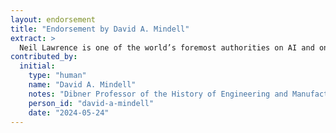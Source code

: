```yaml
---
layout: endorsement
title: "Endorsement by David A. Mindell"
extract: >
  Neil Lawrence is one of the world’s foremost authorities on AI and one of the few who has deployed AI in large-scale industrial systems. In this thoughtful and engaging book – ranging from James Watt’s steam engines to World War II gunners and the Apollo lunar landings – Lawrence shows us what’s novel and what’s human about AI. A must read for anyone seeking to understand AI’s place in our world and how to harness it for human flourishing.
contributed_by:
  initial:
    type: "human"
    name: "David A. Mindell"
    notes: "Dibner Professor of the History of Engineering and Manufacturing, MIT"
    person_id: "david-a-mindell"
    date: "2024-05-24"
---
```

